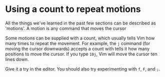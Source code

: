 # Using a count to repeat motions

All the things we've learned in the past few sections can be described as 'motions'. A motion is any command that moves the cursor

Some motions can be supplied with a count, which usually tells Vim how many times to repeat the movement. For example, the `j` command (for moving the cursor downwards) accepts a count with tells it how many positions to move the cursor. If you type `10j`, Vim will move the cursor ten lines down.

Give it a try in the editor. You should also try experimenting with `f`, `F`, and `;`.
